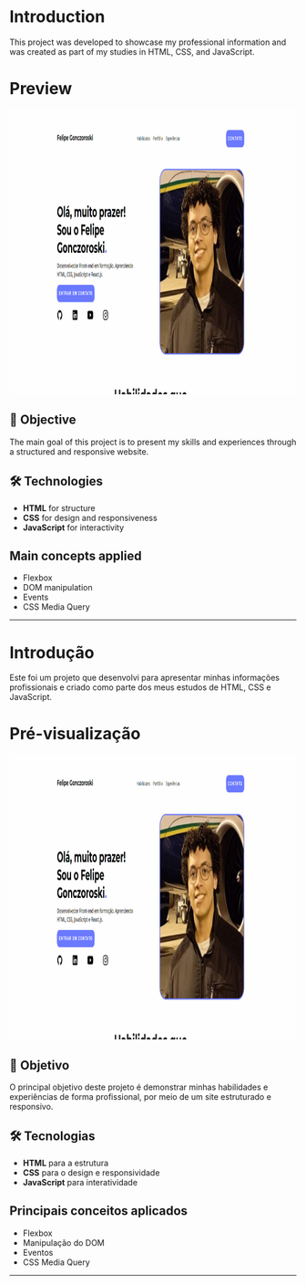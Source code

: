 # Introduction

This project was developed to showcase my professional information and was created as part of my studies in HTML, CSS, and JavaScript.

# Preview

<img src="https://github.com/Felipe-Gonczoroski/site-portfolio/blob/master/preview.png" height="500"/>

## 🚀 Objective

The main goal of this project is to present my skills and experiences through a structured and responsive website.

## 🛠️ Technologies

- **HTML** for structure
- **CSS** for design and responsiveness
- **JavaScript** for interactivity

## Main concepts applied

- Flexbox
- DOM manipulation
- Events
- CSS Media Query

---

# Introdução

Este foi um projeto que desenvolvi para apresentar minhas informações profissionais e criado como parte dos meus estudos de HTML, CSS e JavaScript.

# Pré-visualização

<img src="https://github.com/Felipe-Gonczoroski/site-portfolio/blob/master/preview.png" height="500"/>

## 🚀 Objetivo

O principal objetivo deste projeto é demonstrar minhas habilidades e experiências de forma profissional, por meio de um site estruturado e responsivo.

## 🛠️ Tecnologias

- **HTML** para a estrutura
- **CSS** para o design e responsividade
- **JavaScript** para interatividade

## Principais conceitos aplicados

- Flexbox
- Manipulação do DOM
- Eventos
- CSS Media Query

---
